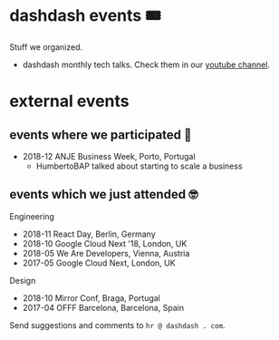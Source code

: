 # dashdash events 🎟
Stuff we organized.
- dashdash monthly tech talks. Check them in our [youtube channel](https://www.youtube.com/channel/UCQUmiIyETHv8ccZLdsvNzdA).

# external events

## events where we participated 📣

- 2018-12 ANJE Business Week, Porto, Portugal
    - HumbertoBAP talked about starting to scale a business

## events which we just attended 🤓

Engineering
- 2018-11 React Day, Berlin, Germany
- 2018-10 Google Cloud Next '18, London, UK
- 2018-05 We Are Developers, Vienna, Austria
- 2017-05 Google Cloud Next, London, UK

Design
- 2018-10 Mirror Conf, Braga, Portugal
- 2017-04 OFFF Barcelona, Barcelona, Spain

Send suggestions and comments to `hr @ dashdash . com`.
